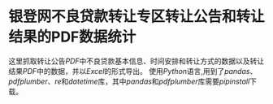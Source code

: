 # 银登网不良贷款转让专区转让公告和转让结果的PDF数据统计

这里抓取转让公告$PDF$中不良贷款基本信息、时间安排和转让方式的数据以及转让结果$PDF$中的数据，并以$Excel$的形式导出。
使用$Python$语言,用到了$pandas$、$pdfplumber$、$re$和$datetime$库，其中$pandas$和$pdfplumber$库需要$pip install$下载。
